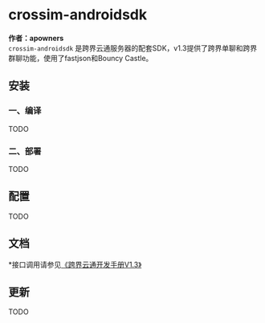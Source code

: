 ﻿# crossim-androidsdk
**作者：apowners**  
`crossim-androidsdk` 是跨界云通服务器的配套SDK，v1.3提供了跨界单聊和跨界群聊功能，使用了fastjson和Bouncy Castle。
## 安装
### 一、编译  
TODO
### 二、部署
TODO
## 配置
TODO
## 文档
*接口调用请参见[《跨界云通开发手册V1.3》](https://github.com/OpenBPI/crossim-androidsdk/tree/main/doc/)  
## 更新
TODO  

